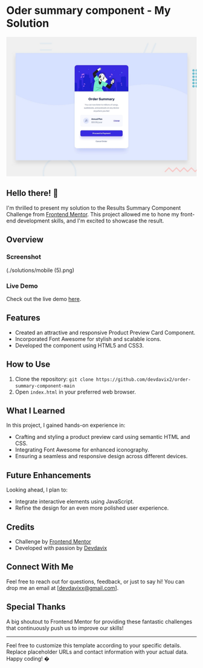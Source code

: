 # Oder summary component  - My Solution

![Design preview for the Product Preview Card component coding challenge](./design/desktop-preview.jpg)

## Hello there! 👋

I'm thrilled to present my solution to the  Results Summary Component Challenge from [Frontend Mentor](https://www.frontendmentor.io). This project allowed me to hone my front-end development skills, and I'm excited to showcase the result.

## Overview

### Screenshot

(./solutions/mobile (5).png)

### Live Demo

Check out the live demo [here](https://order-summary-component-main-bay.vercel.app/).

## Features

- Created an attractive and responsive Product Preview Card Component.
- Incorporated Font Awesome for stylish and scalable icons.
- Developed the component using HTML5 and CSS3.

## How to Use

1. Clone the repository: `git clone https://github.com/devdavix2/order-summary-component-main`
2. Open `index.html` in your preferred web browser.

## What I Learned

In this project, I gained hands-on experience in:

- Crafting and styling a product preview card using semantic HTML and CSS.
- Integrating Font Awesome for enhanced iconography.
- Ensuring a seamless and responsive design across different devices.

## Future Enhancements

Looking ahead, I plan to:

- Integrate interactive elements using JavaScript.
- Refine the design for an even more polished user experience.

## Credits

- Challenge by [Frontend Mentor](https://www.frontendmentor.io?ref=challenge)
- Developed with passion by [Devdavix](https://github.com/devdavix2)

## Connect With Me

Feel free to reach out for questions, feedback, or just to say hi! You can drop me an email at [devdavixx@gmail.com].

## Special Thanks

A big shoutout to Frontend Mentor for providing these fantastic challenges that continuously push us to improve our skills!

---

Feel free to customize this template according to your specific details. Replace placeholder URLs and contact information with your actual data. Happy coding! �